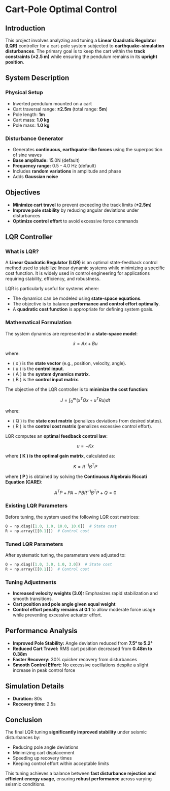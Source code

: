 # Cart-Pole Optimal Control

## Introduction
This project involves analyzing and tuning a **Linear Quadratic Regulator (LQR)** controller for a cart-pole system subjected to **earthquake-simulation disturbances**. The primary goal is to keep the cart within the **track constraints (±2.5 m)** while ensuring the pendulum remains in its **upright position**.

## System Description

### Physical Setup
- Inverted pendulum mounted on a cart
- Cart traversal range: **±2.5m** (total range: **5m**)
- Pole length: **1m**
- Cart mass: **1.0 kg**
- Pole mass: **1.0 kg**

### Disturbance Generator
- Generates **continuous, earthquake-like forces** using the superposition of sine waves
- **Base amplitude:** 15.0N (default)
- **Frequency range:** 0.5 - 4.0 Hz (default)
- Includes **random variations** in amplitude and phase
- Adds **Gaussian noise**

## Objectives
- **Minimize cart travel** to prevent exceeding the track limits (**±2.5m**)
- **Improve pole stability** by reducing angular deviations under disturbances
- **Optimize control effort** to avoid excessive force commands

## LQR Controller
### What is LQR?
A **Linear Quadratic Regulator (LQR)** is an optimal state-feedback control method used to stabilize linear dynamic systems while minimizing a specific cost function. It is widely used in control engineering for applications requiring stability, efficiency, and robustness.

LQR is particularly useful for systems where:
- The dynamics can be modeled using **state-space equations**.
- The objective is to balance **performance and control effort optimally**.
- A **quadratic cost function** is appropriate for defining system goals.

### Mathematical Formulation
The system dynamics are represented in a **state-space model**:

```math
\dot{x} = Ax + Bu
```

where:
- \( x \) is the **state vector** (e.g., position, velocity, angle).
- \( u \) is the **control input**.
- \( A \) is the **system dynamics matrix**.
- \( B \) is the **control input matrix**.

The objective of the LQR controller is to **minimize the cost function**:

```math
J = \int_0^\infty (x^T Q x + u^T R u) dt
```

where:
- \( Q \) is the **state cost matrix** (penalizes deviations from desired states).
- \( R \) is the **control cost matrix** (penalizes excessive control effort).

LQR computes an **optimal feedback control law**:

```math
u = -Kx
```

where **\( K \) is the optimal gain matrix**, calculated as:

```math
K = R^{-1} B^T P
```

where **\( P \)** is obtained by solving the **Continuous Algebraic Riccati Equation (CARE)**:

```math
A^T P + PA - PBR^{-1} B^T P + Q = 0
```

### Existing LQR Parameters
Before tuning, the system used the following LQR cost matrices:
```python
Q = np.diag([1.0, 1.0, 10.0, 10.0])  # State cost
R = np.array([[0.1]])  # Control cost
```

### Tuned LQR Parameters
After systematic tuning, the parameters were adjusted to:
```python
Q = np.diag([1.0, 3.0, 1.0, 3.0])  # State cost
R = np.array([[0.1]])  # Control cost
```

### Tuning Adjustments
- **Increased velocity weights (3.0):** Emphasizes rapid stabilization and smooth transitions.
- **Cart position and pole angle given equal weight**
- **Control effort penalty remains at 0.1** to allow moderate force usage while preventing excessive actuator effort.

## Performance Analysis
- **Improved Pole Stability:** Angle deviation reduced from **7.5° to 5.2°**
- **Reduced Cart Travel:** RMS cart position decreased from **0.48m to 0.38m**
- **Faster Recovery:** 30% quicker recovery from disturbances
- **Smooth Control Effort:** No excessive oscillations despite a slight increase in peak control force

## Simulation Details
- **Duration:** 80s
- **Recovery time:** 2.5s

## Conclusion
The final LQR tuning **significantly improved stability** under seismic disturbances by:
- Reducing pole angle deviations
- Minimizing cart displacement
- Speeding up recovery times
- Keeping control effort within acceptable limits

This tuning achieves a balance between **fast disturbance rejection and efficient energy usage**, ensuring **robust performance** across varying seismic conditions.





